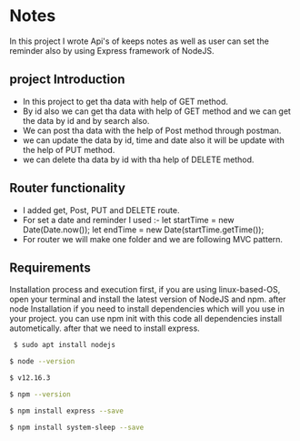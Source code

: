 # Notes

In this project I wrote Api's of keeps notes as well as user can set the reminder also by using Express framework of NodeJS.


## project Introduction

* In this project to get tha data with help of GET method.
* By id also we can get tha data with help of GET method and we can get the data by id and by search also.
* We can post tha data with the help of Post method through postman.
* we can update the data by id, time and date also it will be update with the help of PUT method.
* we can delete tha data by id with tha help of  DELETE method.


## Router functionality

* I added get, Post, PUT and DELETE route.
* For set a date and reminder I used :- let startTime = new Date(Date.now());
let endTime = new Date(startTime.getTime());
* For router we will make one folder and we are following MVC pattern.


## Requirements

Installation process and execution first, if you are using linux-based-OS, open your terminal and install the latest version of
NodeJS and npm. after node Installation if you need to install dependencies which will you use in your project. you can use npm init 
with this code all dependencies install autometically. after that we need to install express.

```bash
 $ sudo apt install nodejs
 ```
 ```bash
 $ node --version
 ```
 ```bash
 $ v12.16.3
 ```
 ```bash
 $ npm --version
 ```
 ```bash
 $ npm install express --save
 ```
 ```bash
 $ npm install system-sleep --save
 ```

